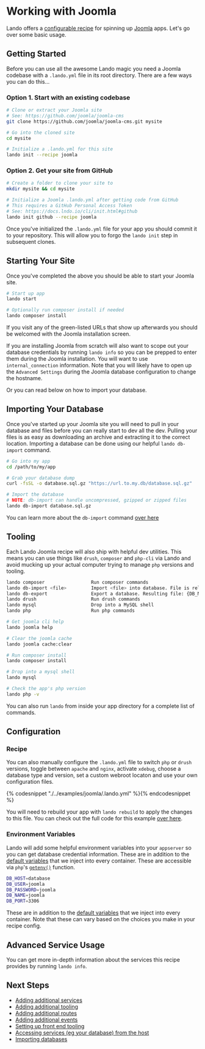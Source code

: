 Working with Joomla
===================

Lando offers a [configurable recipe](./../recipes/joomla.md) for spinning up [Joomla](https://joomla.org/) apps. Let's go over some basic usage.

<!-- toc -->

Getting Started
---------------

Before you can use all the awesome Lando magic you need a Joomla codebase with a `.lando.yml` file in its root directory. There are a few ways you can do this...

### Option 1. Start with an existing codebase

```bash
# Clone or extract your Joomla site
# See: https://github.com/joomla/joomla-cms
git clone https://github.com/joomla/joomla-cms.git mysite

# Go into the cloned site
cd mysite

# Initialize a .lando.yml for this site
lando init --recipe joomla
```

### Option 2. Get your site from GitHub

```bash
# Create a folder to clone your site to
mkdir mysite && cd mysite

# Initialize a Joomla .lando.yml after getting code from GitHub
# This requires a GitHub Personal Access Token
# See: https://docs.lndo.io/cli/init.html#github
lando init github --recipe joomla
```

Once you've initialized the `.lando.yml` file for your app you should commit it to your repository. This will allow you to forgo the `lando init` step in subsequent clones.

Starting Your Site
------------------

Once you've completed the above you should be able to start your Joomla site.

```bash
# Start up app
lando start

# Optionally run composer install if needed
lando composer install
```

If you visit any of the green-listed URLs that show up afterwards you should be welcomed with the Joomla installation screen.

If you are installing Joomla from scratch will also want to scope out your database credentials by running `lando info` so you can be prepped to enter them during the Joomla installation. You will want to use `internal_connection` information. Note that you will likely have to open up the `Advanced Settings` during the Joomla database configuration to change the hostname.

Or you can read below on how to import your database.

Importing Your Database
-----------------------

Once you've started up your Joomla site you will need to pull in your database and files before you can really start to dev all the dev. Pulling your files is as easy as downloading an archive and extracting it to the correct location. Importing a database can be done using our helpful `lando db-import` command.

```bash
# Go into my app
cd /path/to/my/app

# Grab your database dump
curl -fsSL -o database.sql.gz "https://url.to.my.db/database.sql.gz"

# Import the database
# NOTE: db-import can handle uncompressed, gzipped or zipped files
lando db-import database.sql.gz
```

You can learn more about the `db-import` command [over here](./db-import.md)

Tooling
-------

Each Lando Joomla recipe will also ship with helpful dev utilities. This means you can use things like `drush`, `composer` and `php-cli` via Lando and avoid mucking up your actual computer trying to manage `php` versions and tooling.

```bash
lando composer                 Run composer commands
lando db-import <file>         Import <file> into database. File is relative to approot.
lando db-export                Export a database. Resulting file: {DB_NAME}.TIMESTAMP.gz
lando drush                    Run drush commands
lando mysql                    Drop into a MySQL shell
lando php                      Run php commands
```

```bash
# Get joomla cli help
lando joomla help

# Clear the joomla cache
lando joomla cache:clear

# Run composer install
lando composer install

# Drop into a mysql shell
lando mysql

# Check the app's php version
lando php -v
```

You can also run `lando` from inside your app directory for a complete list of commands.

Configuration
-------------

### Recipe

You can also manually configure the `.lando.yml` file to switch `php` or `drush` versions, toggle between `apache` and `nginx`, activate `xdebug`, choose a database type and version, set a custom webroot locaton and use your own configuration files.

{% codesnippet "./../examples/joomla/.lando.yml" %}{% endcodesnippet %}

You will need to rebuild your app with `lando rebuild` to apply the changes to this file. You can check out the full code for this example [over here](https://github.com/lando/lando/tree/master/examples/joomla).

### Environment Variables

Lando will add some helpful environment variables into your `appserver` so you can get database credential information. These are in addition to the [default variables](./../config/services.md#environment) that we inject into every container. These are accessible via `php`'s [`getenv()`](http://php.net/manual/en/function.getenv.php) function.

```bash
DB_HOST=database
DB_USER=joomla
DB_PASSWORD=joomla
DB_NAME=joomla
DB_PORT=3306
```

These are in addition to the [default variables](./../config/services.md#environment) that we inject into every container. Note that these can vary based on the choices you make in your recipe config.

Advanced Service Usage
----------------------

You can get more in-depth information about the services this recipe provides by running `lando info`.

Next Steps
----------

*   [Adding additional services](./../tutorials/setup-additional-tooling.md)
*   [Adding additional tooling](./../tutorials/setup-additional-tooling.md)
*   [Adding additional routes](./../config/proxy.md)
*   [Adding additional events](./../config/events.md)
*   [Setting up front end tooling](./../tutorials/frontend.md)
*   [Accessing services (eg your database) from the host](./../tutorials/frontend.md)
*   [Importing databases](./../tutorials/db-import.md)
